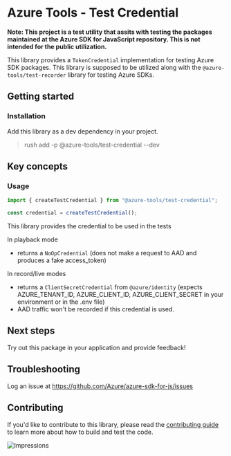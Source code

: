 # Azure Tools - Test Credential

**Note: This project is a test utility that assits with testing the packages maintained at the Azure SDK for JavaScript repository. This is not intended for the public utilization.**

This library provides a `TokenCredential` implementation for testing Azure SDK packages. This library is supposed to be utilized along with the `@azure-tools/test-recorder` library for testing Azure SDKs.

## Getting started

### Installation

Add this library as a dev dependency in your project.

> rush add -p @azure-tools/test-credential --dev

## Key concepts

### Usage

```ts
import { createTestCredential } from "@azure-tools/test-credential";

const credential = createTestCredential();
```

This library provides the credential to be used in the tests

In playback mode

- returns a `NoOpCredential` (does not make a request to AAD and produces a fake access_token)

In record/live modes

- returns a `ClientSecretCredential` from `@azure/identity` (expects AZURE_TENANT_ID, AZURE_CLIENT_ID, AZURE_CLIENT_SECRET in your environment or in the .env file)
- AAD traffic won't be recorded if this credential is used.

## Next steps

Try out this package in your application and provide feedback!

## Troubleshooting

Log an issue at https://github.com/Azure/azure-sdk-for-js/issues

## Contributing

If you'd like to contribute to this library, please read the [contributing guide](https://github.com/Azure/azure-sdk-for-js/blob/main/CONTRIBUTING.md) to learn more about how to build and test the code.

![Impressions](https://azure-sdk-impressions.azurewebsites.net/api/impressions/azure-sdk-for-js%2Fsdk%2Ftest-utils%2Ftest-credential%2FREADME.png)

